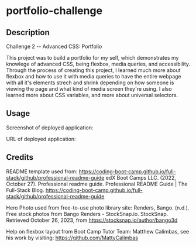 
# portfolio-challenge

## Description
Challenge 2 -- Advanced CSS: Portfolio

This project was to build a portfolio for my self, which demonstrates my knowlege of advanced CSS, being flexbox, media queries, and accessibility. Through the process of creating this project, I learned much more about flexbox and how to use it with media queries to have the entire webpage with all it's elements strech and shrink depending on how someone is viewing the page and what kind of media screen they're using. I also learned more about CSS variables, and more about universal selectors.

## Usage

Screenshot of deployed application:

<!-- screenshot -->

URL of deployed application: 
<!-- URL -->

## Credits

README template used from: https://coding-boot-camp.github.io/full-stack/github/professional-readme-guide 
	edX Boot Camps LLC. (2022, October 27). Professional readme guide. Professional README Guide | The Full-Stack Blog. https://coding-boot-camp.github.io/full-stack/github/professional-readme-guide 

Hero Photo used from free-to-use photo library site:
Renders, Bango. (n.d.). Free stock photos from Bango Renders - StockSnap.io. StockSnap. Retrieved October 26, 2023, from https://stocksnap.io/author/bango3d

Help on flexbox layout from Boot Camp Tutor Team: Matthew Calimbas, see his work by visiting: https://github.com/MattyCalimbas